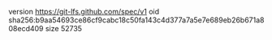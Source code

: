 version https://git-lfs.github.com/spec/v1
oid sha256:b9aa54693ce86cf9cabc18c50fa143c4d377a7a5e7e689eb26b671a808ecd409
size 52735
